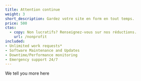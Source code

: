 ```yaml
---
title: Attention continue
weight: 3
short_description: Gardez votre site en form en tout temps.
price: 500
ctas:
  - copy: Non lucratifs? Renseignez-vous sur nos réductions.
    url: /nonprofit
included:
- Unlimited work requests*
- Software Maintenance and Updates
- Downtime/Performance monitoring
- Emergency support 24/7
---
```


We tell you more here